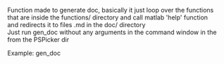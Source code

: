   Function made to generate doc, basically it just loop over the functions   
  that are inside the functions/ directory and call matlab 'help' function    
  and redirects it to files .md in the doc/ directory   
  Just run gen_doc without any arguments in the command window in the   
  from the PSPicker dir   
     
  Example: gen_doc   
